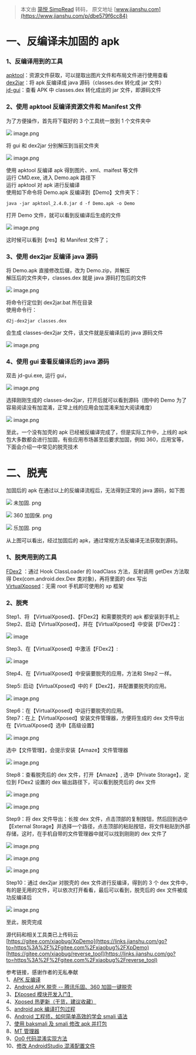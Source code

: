 > 本文由 [简悦 SimpRead](http://ksria.com/simpread/) 转码， 原文地址 [www.jianshu.com](https://www.jianshu.com/p/dbe579f6cc84)

一、反编译未加固的 apk
=============

### 1、反编译用到的工具

[apktool](https://links.jianshu.com/go?to=https%3A%2F%2Fbitbucket.org%2FiBotPeaches%2Fapktool%2Fdownloads)：资源文件获取，可以提取出图片文件和布局文件进行使用查看  
[dex2jar](https://links.jianshu.com/go?to=%255Bhttp%3A%2F%2Fsourceforge.net%2Fprojects%2Fdex2jar%2Ffiles%2F%255D%28http%3A%2F%2Fsourceforge.net%2Fprojects%2Fdex2jar%2Ffiles%2F%29)：将 apk 反编译成 java 源码（classes.dex 转化成 jar 文件）  
[jd-gui](https://links.jianshu.com/go?to=http%3A%2F%2Fjd.benow.ca%2F)：查看 APK 中 classes.dex 转化成出的 jar 文件，即源码文件

### 2、使用 apktool 反编译资源文件和 Manifest 文件

为了方便操作，首先将下载好的 3 个工具统一放到 1 个文件夹中

![](http://upload-images.jianshu.io/upload_images/2595400-5ff245d463d4457a.png) image.png

将 gui 和 dex2jar 分别解压到当前文件夹

![](http://upload-images.jianshu.io/upload_images/2595400-ad658d5761024e08.png) image.png

使用 apktool 反编译 apk 得到图片、xml、maifest 等文件  
运行 CMD.exe, 进入 Demo.apk 路径下  
运行 apktool 对 apk 进行反编译  
使用如下命令将 Demo.apk 反编译到【Demo】文件夹下：

```
java -jar apktool_2.4.0.jar d -f Demo.apk -o Demo
```

打开 Demo 文件，就可以看到反编译后生成的文件

![](http://upload-images.jianshu.io/upload_images/2595400-1280413d68abb16b.png) image.png

这时候可以看到【res】和 Manifest 文件了；

### 3、使用 dex2jar 反编译 java 源码

将 Demo.apk 直接修改后缀，改为 Demo.zip，并解压  
解压后的文件夹中，classes.dex 就是 java 源码打包后的文件

![](http://upload-images.jianshu.io/upload_images/2595400-ce4ebbafe2b61ac5.png) image.png

将命令行定位到 dex2jar.bat 所在目录  
使用命令行：

```
d2j-dex2jar classes.dex
```

会生成 classes-dex2jar 文件，该文件就是反编译后的 java 源码文件

![](http://upload-images.jianshu.io/upload_images/2595400-6cbc08f1b3d85920.png) image.png

### 4、使用 gui 查看反编译后的 java 源码

双击 jd-gui.exe, 运行 gui，

![](http://upload-images.jianshu.io/upload_images/2595400-1fabbac3a22c8153.png) image.png

选择刚刚生成的 classes-dex2jar，打开后就可以看到源码（图中的 Demo 为了容易阅读没有加混淆，正常上线的应用会加混淆来加大阅读难度）

![](http://upload-images.jianshu.io/upload_images/2595400-a73080438062bbc5.png) image.png

至此，一个没有加壳的 apk 已经被反编译完成了，但是实际工作中，上线的 apk 包大多数都会进行加固，有些应用市场甚至后要求加固，例如 360，应用宝等，下面会介绍一中常见的脱壳技术

二、脱壳
====

加固后的 apk 在通过以上的反编译流程后，无法得到正常的 java 源码，如下图

![](http://upload-images.jianshu.io/upload_images/2595400-f2e8600b7dd973b0.png) 未加固. png

![](http://upload-images.jianshu.io/upload_images/2595400-03ae62c9bab06a0a.png) 360 加固保. png

![](http://upload-images.jianshu.io/upload_images/2595400-aa9337a22d6b4fe2.png) 乐加固. png

从上图可以看出，经过加固后的 apk，通过常规方法反编译无法获取到源码。

### 1、脱壳用到的工具

[FDex2](https://links.jianshu.com/go?to=https%3A%2F%2Fbbs.pediy.com%2Fthread-224105.htm) ：通过 Hook ClassLoader 的 loadClass 方法，反射调用 getDex 方法取得 Dex(com.android.dex.Dex 类对象)，再将里面的 dex 写出  
[VirtualXposed](https://links.jianshu.com/go?to=https%3A%2F%2Fvxposed.com%2F)：无需 root 手机即可使用的 xp 框架

### 2、脱壳

Step1、将 【VirtualXposed】、【FDex2】和需要脱壳的 apk 都安装到手机上  
Step2、启动【VirtualXposed】，并在【VirtualXposed】中安装【FDex2】：

![](http://upload-images.jianshu.io/upload_images/2399767-71477861782392dd.gif) image

Step3、在【VirtualXposed】中激活【FDex2】:

![](http://upload-images.jianshu.io/upload_images/2399767-ba92e116ce7bc010.gif) image

Step4、在【VirtualXposed】中安装要脱壳的应用，方法和 Step2 一样。

Step5: 启动【VirtualXposed】中的 F【Dex2】，并配置要脱壳的应用。

![](http://upload-images.jianshu.io/upload_images/2595400-ea1b8d3b417f3f40.png) image.png

Step6：在【VirtualXposed】中运行要脱壳的应用。  
Step7：在上【VirtualXposed】安装文件管理器，方便将生成的 dex 文件导出  
在【VirtualXposed】选中【高级设置】

![](http://upload-images.jianshu.io/upload_images/2595400-75a010447f24481b.png) image.png

选中【文件管理】，会提示安装【Amaze】文件管理器

![](http://upload-images.jianshu.io/upload_images/2595400-a728419bda6313e2.png) image.png

Step8：查看脱壳后的 dex 文件，打开【Amaze】, 选中【Private Storage】，定位到 FDex2 设置的 dex 输出路径下，可以看到脱壳后的 dex 文件

![](http://upload-images.jianshu.io/upload_images/2595400-28abe19bed9eca3b.png) image.png

![](http://upload-images.jianshu.io/upload_images/2595400-06d4857c9544465c.png) image.png

Step9：将 dex 文件导出：长按 dex 文件，点击顶部的复制按钮，然后回到选中【External Storage】并选择一个路径，点击顶部的粘贴按钮，将文件粘贴到外部存储，这时，在手机自带的文件管理器中就可以找到刚刚的 dex 文件了

![](http://upload-images.jianshu.io/upload_images/2595400-ed3133ac6994121c.png) image.png

![](http://upload-images.jianshu.io/upload_images/2595400-9db146386d8ea4e1.png) image.png

![](http://upload-images.jianshu.io/upload_images/2595400-ef0b358ccabcc98f.png) image.png

Step10：通过 dex2jar 对脱壳的 dex 文件进行反编译，得到的 3 个 dex 文件中，有的是无用的文件，可以依次打开看看，最后可以看到，脱壳后的 dex 文件被成功反编译后

![](http://upload-images.jianshu.io/upload_images/2595400-46cd78985499bf19.png) image.png

至此，脱壳完成

源代码和相关工具类已上传码云  
[https://gitee.com/xiaobug/XpDemo](https://links.jianshu.com/go?to=https%3A%2F%2Fgitee.com%2Fxiaobug%2FXpDemo)  
[https://gitee.com/xiaobug/reverse_tool](https://links.jianshu.com/go?to=https%3A%2F%2Fgitee.com%2Fxiaobug%2Freverse_tool)

参考链接，感谢作者的无私奉献  
1、[APK 反编译](https://links.jianshu.com/go?to=https%3A%2F%2Fblog.csdn.net%2Fs13383754499%2Farticle%2Fdetails%2F78914592)  
2、[Android APK 脱壳 -- 腾讯乐固、360 加固一键脱壳](https://www.jianshu.com/p/138c9de2c987)  
3、[【Xposed 模块开发入门】](https://links.jianshu.com/go?to=https%3A%2F%2Fblog.csdn.net%2Fmrglaucusss%2Farticle%2Fdetails%2F50963542)  
4、[Xposed 热更新（干货，建议收藏）](https://www.jianshu.com/p/360edca021bb)  
5、[android apk 编译打包过程](https://links.jianshu.com/go?to=https%3A%2F%2Fblog.csdn.net%2Fbrycegao321%2Farticle%2Fdetails%2F79127159)  
6、[Android 工程师，如何简单高效的学会 smali 语法](https://www.jianshu.com/p/b23782460f61)  
7、[使用 baksmali 及 smali 修改 apk 并打包](https://links.jianshu.com/go?to=https%3A%2F%2Fblog.csdn.net%2FMoonDroid%2Farticle%2Fdetails%2F44224111)  
8、[MT 管理器](https://links.jianshu.com/go?to=http%3A%2F%2Fbinmt.cc%2Fdoc%2Findex.php%3Fs%3D%2F1%26page_id%3D1)  
9、[Oo0 代码混淆实现方法](https://links.jianshu.com/go?to=https%3A%2F%2Fmp.weixin.qq.com%2Fs%2FT8CFMjQ5_te1fIHzwzTpUg)  
10、[修改 AndroidStudio 混淆配置文件](https://links.jianshu.com/go?to=https%3A%2F%2Fblog.csdn.net%2Fu014476720%2Farticle%2Fdetails%2F85112374)